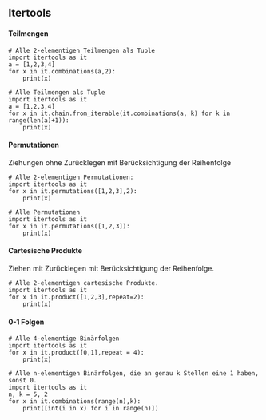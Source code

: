 ## Itertools

#### Teilmengen

``` 
# Alle 2-elementigen Teilmengen als Tuple
import itertools as it
a = [1,2,3,4]
for x in it.combinations(a,2):
    print(x)
```

``` 
# Alle Teilmengen als Tuple
import itertools as it
a = [1,2,3,4]
for x in it.chain.from_iterable(it.combinations(a, k) for k in range(len(a)+1)):
    print(x)
```

#### Permutationen 

Ziehungen ohne Zurücklegen mit Berücksichtigung der Reihenfolge

``` 
# Alle 2-elementigen Permutationen:
import itertools as it
for x in it.permutations([1,2,3],2):
    print(x)
```

``` 
# Alle Permutationen
import itertools as it
for x in it.permutations([1,2,3]):
    print(x)
```

#### Cartesische Produkte

Ziehen mit Zurücklegen mit Berücksichtigung der Reihenfolge.

``` 
# Alle 2-elementigen cartesische Produkte.
import itertools as it
for x in it.product([1,2,3],repeat=2):
    print(x)
```

#### 0-1 Folgen

``` 
# Alle 4-elementige Binärfolgen
import itertools as it
for x in it.product([0,1],repeat = 4):
    print(x)
```

``` 
# Alle n-elementigen Binärfolgen, die an genau k Stellen eine 1 haben, sonst 0.
import itertools as it
n, k = 5, 2
for x in it.combinations(range(n),k):
    print([int(i in x) for i in range(n)])
```
